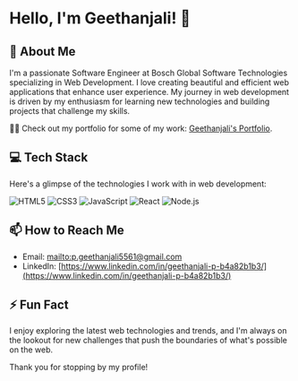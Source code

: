 # Hello, I'm Geethanjali! 👋

## 🚀 About Me

I'm a passionate Software Engineer at Bosch Global Software Technologies specializing in Web Development. I love creating beautiful and efficient web applications that enhance user experience. My journey in web development is driven by my enthusiasm for learning new technologies and building projects that challenge my skills.

👨‍💻 Check out my portfolio for some of my work: [Geethanjali's Portfolio](https://21fbaf72.geethanjali-p-github-io.pages.dev/).

## 💻 Tech Stack

Here's a glimpse of the technologies I work with in web development:

![HTML5](https://img.shields.io/badge/-HTML5-000?&logo=HTML5)
![CSS3](https://img.shields.io/badge/-CSS3-000?&logo=CSS3)
![JavaScript](https://img.shields.io/badge/-JavaScript-000?&logo=JavaScript)
![React](https://img.shields.io/badge/-React-000?&logo=React)
![Node.js](https://img.shields.io/badge/-Node.js-000?&logo=Node.js)


## 📫 How to Reach Me

- Email: [mailto:p.geethanjali5561@gmail.com](mailto:p.geethanjali5561@gmail.com)
- LinkedIn: [https://www.linkedin.com/in/geethanjali-p-b4a82b1b3/](https://www.linkedin.com/in/geethanjali-p-b4a82b1b3/)

## ⚡ Fun Fact

I enjoy exploring the latest web technologies and trends, and I'm always on the lookout for new challenges that push the boundaries of what's possible on the web.

Thank you for stopping by my profile!
